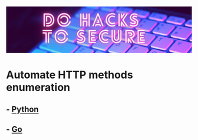 ![img](https://github.com/thevillagehacker/thevillagehacker/blob/master/Do%20Hacks%20to%20Secure.png)

# Automate HTTP methods enumeration
## - [Python](/src/python)
## - [Go](/src/go)
